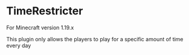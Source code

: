 # TimeRestricter

For Minecraft version 1.19.x

This plugin only allows the players to play for a specific amount of time every day
